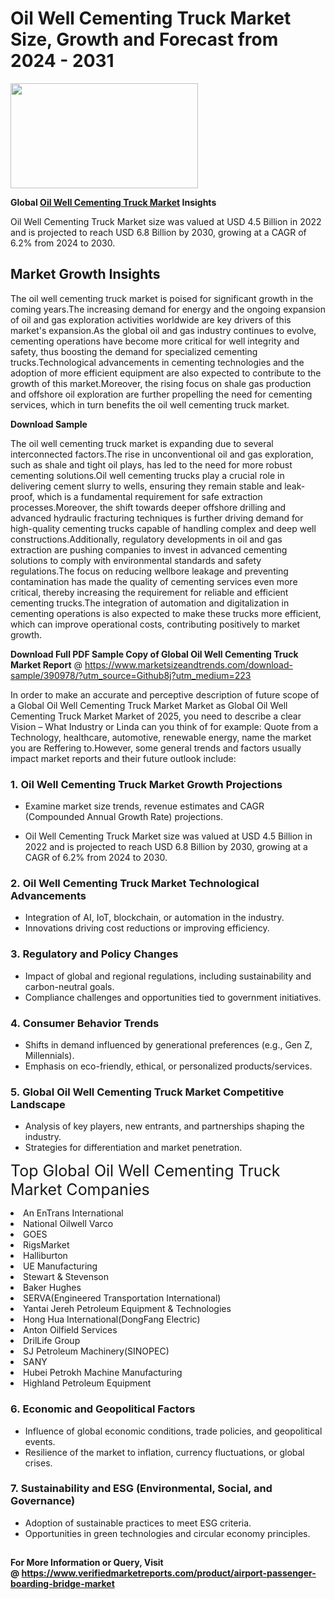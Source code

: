 <H1>Oil Well Cementing Truck Market Size, Growth and Forecast from 2024 - 2031</H1><img class="aligncenter size-medium wp-image-584254" src="https://thirdeyenews.in/wp-content/uploads/2024/09/Global-Market-Research-300x168.jpeg" alt="" width="300" height="168" /><p><strong>Global&nbsp;<a href="https://www.marketsizeandtrends.com/download-sample/390978/?utm_source=Github8j?utm_medium=223">Oil Well Cementing Truck Market</a> Insights</strong></p><p>Oil Well Cementing Truck Market size was valued at USD 4.5 Billion in 2022 and is projected to reach USD 6.8 Billion by 2030, growing at a CAGR of 6.2% from 2024 to 2030.</p><p><h2>Market Growth Insights</h2> <p>The oil well cementing truck market is poised for significant growth in the coming years.The increasing demand for energy and the ongoing expansion of oil and gas exploration activities worldwide are key drivers of this market's expansion.As the global oil and gas industry continues to evolve, cementing operations have become more critical for well integrity and safety, thus boosting the demand for specialized cementing trucks.Technological advancements in cementing technologies and the adoption of more efficient equipment are also expected to contribute to the growth of this market.Moreover, the rising focus on shale gas production and offshore oil exploration are further propelling the need for cementing services, which in turn benefits the oil well cementing truck market.</p> <p><strong>Download Sample</strong></p> <p>The oil well cementing truck market is expanding due to several interconnected factors.The rise in unconventional oil and gas exploration, such as shale and tight oil plays, has led to the need for more robust cementing solutions.Oil well cementing trucks play a crucial role in delivering cement slurry to wells, ensuring they remain stable and leak-proof, which is a fundamental requirement for safe extraction processes.Moreover, the shift towards deeper offshore drilling and advanced hydraulic fracturing techniques is further driving demand for high-quality cementing trucks capable of handling complex and deep well constructions.Additionally, regulatory developments in oil and gas extraction are pushing companies to invest in advanced cementing solutions to comply with environmental standards and safety regulations.The focus on reducing wellbore leakage and preventing contamination has made the quality of cementing services even more critical, thereby increasing the requirement for reliable and efficient cementing trucks.The integration of automation and digitalization in cementing operations is also expected to make these trucks more efficient, which can improve operational costs, contributing positively to market growth.</p> <p><span class=""><strong>Download Full PDF Sample Copy of Global Oil Well Cementing Truck Market Report</strong> @ <a href="https://www.marketsizeandtrends.com/download-sample/390978/?utm_source=Github8j?utm_medium=223" target="_blank">https://www.marketsizeandtrends.com/download-sample/390978/?utm_source=Github8j?utm_medium=223</a></span></p><p>In order to make an accurate and perceptive description of future scope of a Global&nbsp;Oil Well Cementing Truck Market Market as Global&nbsp;Oil Well Cementing Truck Market Market of 2025, you need to describe a clear Vision &ndash; What Industry or Linda can you think of for example: Quote from a Technology, healthcare, automotive, renewable energy, name the market you are Reffering to.However, some general trends and factors usually impact market reports and their future outlook include:</p><h3>1.&nbsp;<strong>Oil Well Cementing Truck Market Growth Projections</strong></h3><ul><li>Examine market size trends, revenue estimates and CAGR (Compounded Annual Growth Rate) projections.</li><li><p>Oil Well Cementing Truck Market size was valued at USD 4.5 Billion in 2022 and is projected to reach USD 6.8 Billion by 2030, growing at a CAGR of 6.2% from 2024 to 2030.</p></li></ul><h3>2.&nbsp;<strong>Oil Well Cementing Truck Market Technological Advancements</strong></h3><ul><li>Integration of AI, IoT, blockchain, or automation in the industry.</li><li>Innovations driving cost reductions or improving efficiency.</li></ul><h3>3.&nbsp;<strong>Regulatory and Policy Changes</strong></h3><ul><li>Impact of global and regional regulations, including sustainability and carbon-neutral goals.</li><li>Compliance challenges and opportunities tied to government initiatives.</li></ul><h3>4.&nbsp;<strong>Consumer Behavior Trends</strong></h3><ul><li>Shifts in demand influenced by generational preferences (e.g., Gen Z, Millennials).</li><li>Emphasis on eco-friendly, ethical, or personalized products/services.</li></ul><h3>5.&nbsp;<strong>Global Oil Well Cementing Truck Market Competitive Landscape</strong></h3><ul><li>Analysis of key players, new entrants, and partnerships shaping the industry.</li><li>Strategies for differentiation and market penetration.</li></ul><p data-pm-slice="1 1 []"><span style="color: inherit; font-family: inherit; font-size: 25px;">Top Global Oil Well Cementing Truck Market Companies</span></p><div class="" data-test-id=""><p><li>An EnTrans International</li><li> National Oilwell Varco</li><li> GOES</li><li> RigsMarket</li><li> Halliburton</li><li> UE Manufacturing</li><li> Stewart & Stevenson</li><li> Baker Hughes</li><li> SERVA(Engineered Transportation International)</li><li> Yantai Jereh Petroleum Equipment & Technologies</li><li> Hong Hua International(DongFang Electric)</li><li> Anton Oilfield Services</li><li> DrilLife Group</li><li> SJ Petroleum Machinery(SINOPEC)</li><li> SANY</li><li> Hubei Petrokh Machine Manufacturing</li><li> Highland Petroleum Equipment</li></p></div><h3>6.&nbsp;<strong>Economic and Geopolitical Factors</strong></h3><ul><li>Influence of global economic conditions, trade policies, and geopolitical events.</li><li>Resilience of the market to inflation, currency fluctuations, or global crises.</li></ul><h3>7.&nbsp;<strong>Sustainability and ESG (Environmental, Social, and Governance)</strong></h3><ul><li>Adoption of sustainable practices to meet ESG criteria.</li><li>Opportunities in green technologies and circular economy principles.</li></ul><h2><strong style="font-size: 14px;">For More Information or Query, Visit @&nbsp;</strong><a style="background-color: #ffffff; font-size: 14px;" href="https://www.marketsizeandtrends.com/report/oil-well-cementing-truck-market/" target="_blank">https://www.verifiedmarketreports.com/product/airport-passenger-boarding-bridge-market</a></h2>